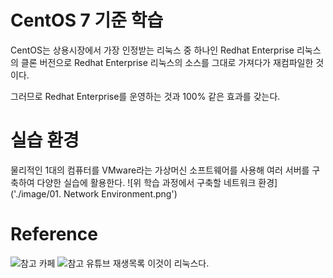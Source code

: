 # CentOS 7 기준 학습
CentOS는 상용시장에서 가장 인정받는 리눅스 중 하나인 Redhat Enterprise 리눅스의 클론 버전으로 Redhat Enterprise 리눅스의 소스를 그대로 가져다가 재컴파일한 것이다.

그러므로 Redhat Enterprise를 운영하는 것과 100% 같은 효과를 갖는다.

# 실습 환경
물리적인 1대의 컴퓨터를 VMware라는 가상머신 소프트웨어를 사용해 여러 서버를 구축하여 다양한 실습에 활용한다.
![위 학습 과정에서 구축할 네트워크 환경]('./image/01. Network Environment.png')

# Reference
![참고 카페](http://cafe.naver.com/thisislinux)
![참고 유튜브 재생목록 이것이 리눅스다.](http://www.youtube.com/HanbitMedia93)
